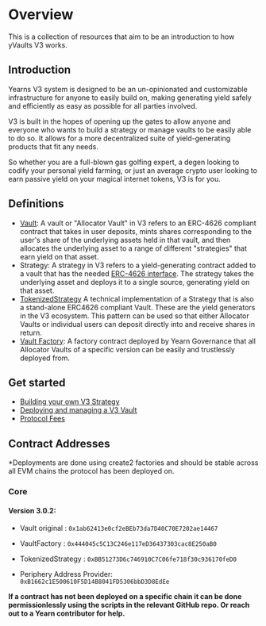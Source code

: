 # Overview

This is a collection of resources that aim to be an introduction to how yVaults V3 works.

## Introduction

Yearns V3 system is designed to be an un-opinionated and customizable infrastructure for anyone to easily build on, making generating yield safely and efficiently as easy as possible for all parties involved.

V3 is built in the hopes of opening up the gates to allow anyone and everyone who wants to build a strategy or manage vaults to be easily able to do so. It allows for a more decentralized suite of yield-generating products that fit any needs.

So whether you are a full-blown gas golfing expert, a degen looking to codify your personal yield farming, or just an average crypto user looking to earn passive yield on your magical internet tokens, V3 is for you.

## Definitions

- [Vault](https://github.com/yearn/yearn-vaults-v3/blob/master/contracts/VaultV3.vy): A vault or "Allocator Vault" in V3 refers to an ERC-4626 compliant contract that takes in user deposits, mints shares corresponding to the user's share of the underlying assets held in that vault, and then allocates the underlying asset to a range of different "strategies" that earn yield on that asset. 
- Strategy: A strategy in V3 refers to a yield-generating contract added to a vault that has the needed [ERC-4626 interface](https://github.com/yearn/yearn-vaults-v3/blob/master/contracts/VaultV3.vy#L40). The strategy takes the underlying asset and deploys it to a single source, generating yield on that asset.
- [TokenizedStrategy](https://github.com/yearn/tokenized-strategy/blob/master/src/TokenizedStrategy.sol) A technical implementation of a Strategy that is also a stand-alone ERC4626 compliant Vault. These are the yield generators in the V3 ecosystem. This pattern can be used so that either Allocator Vaults or individual users can deposit directly into and receive shares in return. 
- [Vault Factory](https://github.com/yearn/yearn-vaults-v3/blob/master/contracts/VaultFactory.vy): A factory contract deployed by Yearn Governance that all Allocator Vaults of a specific version can be easily and trustlessly deployed from.


## Get started

- [Building your own V3 Strategy](https://docs.yearn.fi/developers/v3/strategy_writing_guide)
- [Deploying and managing a V3 Vault](https://docs.yearn.fi/developers/v3/vault_management)
- [Protocol Fees](https://docs.yearn.fi/developers/v3/protocol_fees)


## Contract Addresses

*Deployments are done using create2 factories and should be stable across all EVM chains the protocol has been deployed on. 

### Core

#### Version 3.0.2:
- Vault original : `0x1ab62413e0cf2eBEb73da7D40C70E7202ae14467`
- VaultFactory : `0x444045c5C13C246e117eD36437303cac8E250aB0`
- TokenizedStrategy : `0xBB51273D6c746910C7C06fe718f30c936170feD0`

- Periphery Address Provider: `0xB1662c1E500610F5D14B8041FD5306bbD3D8EdEe`

**If a contract has not been deployed on a specific chain it can be done permissionlessly using the scripts in the relevant GitHub repo. Or reach out to a Yearn contributor for help.**
